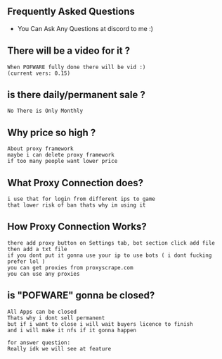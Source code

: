 Frequently Asked Questions
--
* You Can Ask Any Questions at discord to me :)

There will be a video for it ?
--
```
When POFWARE fully done there will be vid :)
(current vers: 0.15)
```

is there daily/permanent sale ?
--
```
No There is Only Monthly
```

Why price so high ?
--
```
About proxy framework
maybe i can delete proxy framework 
if too many people want lower price
```

What Proxy Connection does?
--
```
i use that for login from different ips to game
that lower risk of ban thats why im using it 
```

How Proxy Connection Works?
--
```
there add proxy button on Settings tab, bot section click add file then add a txt file
if you dont put it gonna use your ip to use bots ( i dont fucking prefer lol )
you can get proxies from proxyscrape.com 
you can use any proxies
```

is "POFWARE" gonna be closed?
--
```
All Apps can be closed 
Thats why i dont sell permanent
but if i want to close i will wait buyers licence to finish
and i will make it nfs if it gonna happen

for answer question:
Really idk we will see at feature
```
